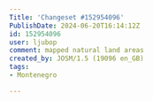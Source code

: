 ```yaml
---
Title: 'Changeset #152954096'
PublishDate: 2024-06-20T16:14:12Z
id: 152954096
user: ljubop
comment: mapped natural land areas
created_by: JOSM/1.5 (19096 en_GB)
tags:
- Montenegro

---
```

